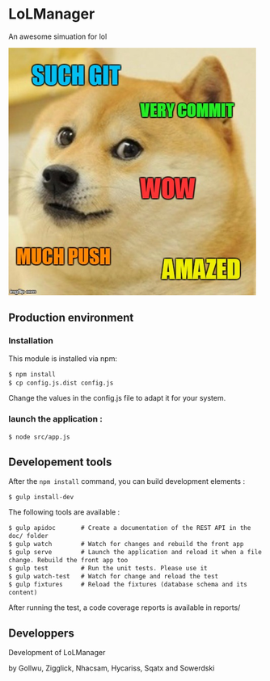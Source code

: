 # LoLManager

An awesome simuation for lol


![alt tag](https://raw.githubusercontent.com/Gollwu/LoLManager/master/assets/doge.jpg "Doge")


## Production environment

### Installation

This module is installed via npm:

``` bash
$ npm install
$ cp config.js.dist config.js
```

Change the values in the config.js file to adapt it for your system.

### launch the application :

``` bash
$ node src/app.js
```

## Developement tools

After the `npm install` command, you can build development elements :
```
$ gulp install-dev
```

The following tools are available :
```
$ gulp apidoc       # Create a documentation of the REST API in the doc/ folder
$ gulp watch        # Watch for changes and rebuild the front app
$ gulp serve        # Launch the application and reload it when a file change. Rebuild the front app too
$ gulp test         # Run the unit tests. Please use it
$ gulp watch-test   # Watch for change and reload the test
$ gulp fixtures     # Reload the fixtures (database schema and its content)
```

After running the test, a code coverage reports is available in reports/


## Developpers

Development of LoLManager

by Gollwu, Zigglick, Nhacsam, Hycariss, Sqatx and Sowerdski
